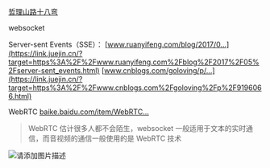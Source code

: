 

[哲理山路十八弯](https://juejin.cn/user/1020826427856680/posts)

websocket

Server-sent Events（SSE）： [www.ruanyifeng.com/blog/2017/0…](https://link.juejin.cn/?target=https%3A%2F%2Fwww.ruanyifeng.com%2Fblog%2F2017%2F05%2Fserver-sent_events.html) [www.cnblogs.com/goloving/p/…](https://link.juejin.cn/?target=https%3A%2F%2Fwww.cnblogs.com%2Fgoloving%2Fp%2F9196066.html)

WebRTC [baike.baidu.com/item/WebRTC…](https://link.juejin.cn/?target=https%3A%2F%2Fbaike.baidu.com%2Fitem%2FWebRTC%2F5522744)

> WebRTC 估计很多人都不会陌生，websocket 一般适用于文本的实时通信，而音视频的通信一般使用的是 WebRTC 技术

![请添加图片描述](https://p3-juejin.byteimg.com/tos-cn-i-k3u1fbpfcp/a1bba19d093e44399bf8a21390da3ecd~tplv-k3u1fbpfcp-zoom-in-crop-mark:1512:0:0:0.awebp)